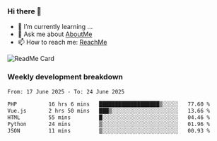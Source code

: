 ### Hi there 👋

- 🌱 I’m currently learning ...
- 💬 Ask me about [AboutMe](https://www.itzcy.com/about)
- 📫 How to reach me: [ReachMe](https://www.itzcy.com/about)

![ReadMe Card](https://github-readme-stats-ten-gilt.vercel.app/api?username=SuperChenYun&show_icons=true&title_color=fff&icon_color=79ff97&text_color=9f9f9f&bg_color=151515&hide_border=true)

### Weekly development breakdown
<!--START_SECTION:waka-->

```txt
From: 17 June 2025 - To: 24 June 2025

PHP          16 hrs 6 mins   ███████████████████▒░░░░░   77.60 %
Vue.js       2 hrs 50 mins   ███▒░░░░░░░░░░░░░░░░░░░░░   13.66 %
HTML         55 mins         █░░░░░░░░░░░░░░░░░░░░░░░░   04.46 %
Python       24 mins         ▒░░░░░░░░░░░░░░░░░░░░░░░░   01.96 %
JSON         11 mins         ▒░░░░░░░░░░░░░░░░░░░░░░░░   00.93 %
```

<!--END_SECTION:waka-->
